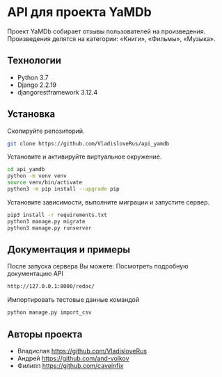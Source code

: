 #  API для проекта YaMDb

Проект YaMDb собирает отзывы пользователей на произведения. 
Произведения делятся на категории: «Книги», «Фильмы», «Музыка».

## Технологии
- Python 3.7
- Django 2.2.19
- djangorestframework 3.12.4

## Установка

Скопируйте репозиторий.
```sh
git clone https://github.com/VladisloveRus/api_yamdb
```
Установите и активируйте виртуальное окружение.
```sh
cd api_yamdb
python -m venv venv
source venv/bin/activate
python3 -m pip install --upgrade pip
```
Установите зависимости, выполните миграции и запустите сервер.

```sh
pip3 install -r requirements.txt
python3 manage.py migrate
python3 manage.py runserver
```
## Документация и примеры
После запуска сервера Вы можете:
Посмотреть подробную документацию API
```sh
http://127.0.0.1:8000/redoc/
```
Импортировать тестовые данные командой
```sh
python manage.py import_csv
```


## Авторы проекта
- Владислав https://github.com/VladisloveRus
- Андрей https://github.com/and-volkov 
- Филипп https://github.com/caveinfix
